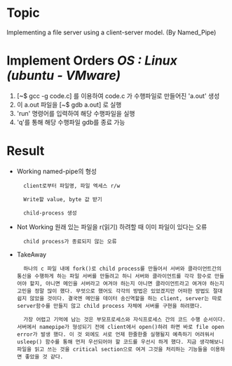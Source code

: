 # Topic
Implementing a file server using a client-server model. (By Named_Pipe)

# Implement Orders *OS : Linux (ubuntu - VMware)*
1. [~$ gcc -g code.c] 를 이용하여 code.c 가 수행파일로 만들어진 'a.out' 생성
2. 이 a.out 파일을 [~$ gdb a.out] 로 실행
3. 'run' 명령어를 입력하여 해당 수행파일을 실행
4. 'q'를 통해 해당 수행파일 gdb를 종료 가능

# Result
- Working
        named-pipe의 형성
        
        client로부터 파일명, 파일 엑세스 r/w
        
        Write할 value, byte 값 받기
        
        child-process 생성

- Not Working
        원래 있는 파일을 r(읽기) 하려할 때 이미 파일이 있다는 오류

        child process가 종료되지 않는 오류

- TakeAway

        하나의 c 파일 내에 fork()로 child process를 만들어서 서버와 클라이언트간의 통신을 수행하게 하는 파일 서버를 만들려고 하니 서버와 클라이언트를 각각 함수로 만들어야 할지, 아니면 메인을 서버라고 여겨야 하는지 아니면 클라이언트라고 여겨야 하는지 고민을 정말 많이 했다. 무엇으로 했어도 각각의 방법은 있었겠지만 어떠한 방법도 절대 쉽지 않았을 것이다. 결국엔 메인을 데이터 송신역할을 하는 client, server는 따로 server함수를 만들지 않고 child process 자체에 서버를 구현을 하려했다.

        가장 어렵고 기억에 남는 것은 부모프로세스와 자식프로세스 간의 코드 수행 순서이다. 서버에서 namepipe가 형성되기 전에 client에서 open()하려 하면 바로 file open error가 발생 했다. 이 것 외에도 서로 언제 한줄한줄 실행될지 예측하기 어려워서 usleep() 함수를 통해 먼저 우선되어야 할 코드를 우선시 하게 했다. 지금 생각해보니 파일을 읽고 쓰는 것을 critical section으로 여겨 그것을 처리하는 기능들을 이용하면 좋았을 것 같다.
